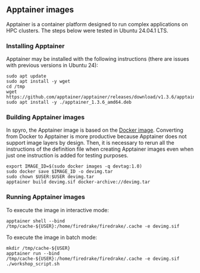 ## Apptainer images

Apptainer is a container platform designed to run complex applications on HPC clusters. The steps below were tested in Ubuntu 24.04.1 LTS.

### Installing Apptainer

Apptainer may be installed with the following instructions (there are issues with previous versions in Ubuntu 24):
````
sudo apt update
sudo apt install -y wget
cd /tmp
wget https://github.com/apptainer/apptainer/releases/download/v1.3.6/apptainer_1.3.6_amd64.deb
sudo apt install -y ./apptainer_1.3.6_amd64.deb
````

### Building Apptainer images

In spyro, the Apptainer image is based on the [Docker image](../docker/). Converting from Docker to Apptainer is more productive because Apptainer does not support image layers by design. Then, it is necessary to rerun all the instructions of the definition file when creating Apptainer images even when just one instruction is added for testing purposes.
````
export IMAGE_ID=$(sudo docker images -q devtag:1.0)
sudo docker save $IMAGE_ID -o devimg.tar
sudo chown $USER:$USER devimg.tar
apptainer build devimg.sif docker-archive://devimg.tar
````

### Running Apptainer images

To execute the image in interactive mode:
````
apptainer shell --bind /tmp/cache-${USER}:/home/firedrake/firedrake/.cache -e devimg.sif
````

To execute the image in batch mode:
````
mkdir /tmp/cache-${USER}
apptainer run --bind /tmp/cache-${USER}:/home/firedrake/firedrake/.cache -e devimg.sif ./workshop_script.sh
````